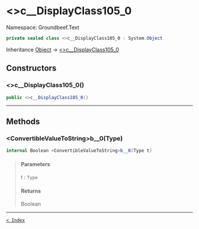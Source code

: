 # &lt;&gt;c__DisplayClass105_0

Namespace: Groundbeef.Text

```csharp
private sealed class <>c__DisplayClass105_0 : System.Object
```

Inheritance [Object](https://docs.microsoft.com/en-us/dotnet/api/system.object) → [&lt;&gt;c__DisplayClass105_0]({}c__DisplayClass105_0.md)

## Constructors

### &lt;&gt;c__DisplayClass105_0()

```csharp
public <>c__DisplayClass105_0()
```

> 

---

## Methods

### &lt;ConvertibleValueToString&gt;b__0(Type)

```csharp
internal Boolean <ConvertibleValueToString>b__0(Type t)
```

> #### Parameters
> 
> t : `Type`<br>
> 
> #### Returns
> 
> Boolean<br>
> 

---

[`< Index`](..\index.md)
